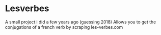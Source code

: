 # Lesverbes

A small project i did a few years ago (guessing 2018)
Allows you to get the conjugations of a french verb by scraping les-verbes.com
